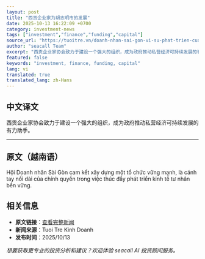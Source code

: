 ```yaml
---
layout: post
title: "西贡企业家为胡志明市的发展"
date: 2025-10-13 16:22:09 +0700
category: investment-news
tags: ["investment","finance","funding","capital"]
source_url: "https://tuoitre.vn/doanh-nhan-sai-gon-vi-su-phat-trien-cua-tp-hcm-20251013203901778.htm"
author: "seacall Team"
excerpt: "西贡企业家协会致力于建设一个强大的组织，成为政府推动私营经济可持续发展的有力助手。..."
featured: false
keywords: "investment, finance, funding, capital"
lang: vi
translated: true
translated_lang: zh-Hans
---
```


## 中文译文

西贡企业家协会致力于建设一个强大的组织，成为政府推动私营经济可持续发展的有力助手。

---

## 原文（越南语）

Hội Doanh nhân Sài Gòn cam kết xây dựng một tổ chức vững mạnh, là cánh tay nối dài của chính quyền trong việc thúc đẩy phát triển kinh tế tư nhân bền vững.

## 相关信息

- **原文链接**：[查看完整新闻](https://tuoitre.vn/doanh-nhan-sai-gon-vi-su-phat-trien-cua-tp-hcm-20251013203901778.htm)
- **新闻来源**：Tuoi Tre Kinh Doanh
- **发布时间**：2025/10/13

*想要获取更专业的投资分析和建议？欢迎体验 seacall AI 投资顾问服务。*